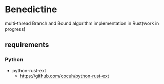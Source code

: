 Benedictine
===========

multi-thread Branch and Bound algorithm implementation in Rust(work in progress)

requirements
------------

### Python
- python-rust-ext
  - https://github.com/cocuh/python-rust-ext
